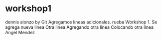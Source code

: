# workshop1

dennis alonzo by Git
Agregamos líneas adicionales.
rueba Workshop 1.
Se agrega nueva linea
Otra linea 
Agregando otra linea
Colocando otra linea
Angel Mendez
